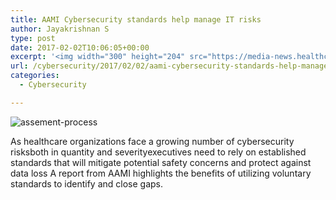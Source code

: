 ```yaml
---
title: AAMI Cybersecurity standards help manage IT risks
author: Jayakrishnan S
type: post
date: 2017-02-02T10:06:05+00:00
excerpt: '<img width="300" height="204" src="https://media-news.healthcareguys.com/wp-content/uploads/2017/02/AAMI_Cyber_1486029966-300x204.jpg" class="attachment-medium size-medium wp-post-image" alt="" style="display: block; margin-bottom: 5px; clear:both;max-width: 100%;" srcset="https://media-news.healthcareguys.com/wp-content/uploads/2017/02/AAMI_Cyber_1486029966-300x204.jpg 300w, https://media-news.healthcareguys.com/wp-content/uploads/2017/02/AAMI_Cyber_1486029966-100x68.jpg 100w, https://media-news.healthcareguys.com/wp-content/uploads/2017/02/AAMI_Cyber_1486029966.jpg 840w" sizes="(max-width: 300px) 100vw, 300px" />As healthcare organizations face a growing number of cybersecurity risksboth in quantity and severityexecutives need to rely on established standards that will mitigate potential safety concerns and protect against data loss A report from AAMI highlights the benefits of utilizing voluntary standards to identify and close gaps '
url: /cybersecurity/2017/02/02/aami-cybersecurity-standards-help-manage-it-risks/
categories:
  - Cybersecurity

---
```

 ![assement-process](/blog/AAMI_Cyber_1486029966-300x204.jpg#center) 

 As healthcare organizations face a growing number of cybersecurity risksboth in quantity and severityexecutives need to rely on established standards that will mitigate potential safety concerns and protect against data loss A report from AAMI highlights the benefits of utilizing voluntary standards to identify and close gaps.